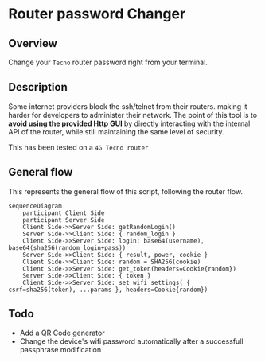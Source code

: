 # Router password Changer

## Overview

Change your `Tecno` router password right from your terminal.

## Description

Some internet providers block the ssh/telnet from their routers. making it harder for developers to administer their network. The point of this tool is to **avoid using the provided Http GUI** by directly interacting with the internal API of the router, while still maintaining the same level of security.

This has been tested on a `4G Tecno router`

## General flow

This represents the general flow of this script, following the router flow.

```mermaid
sequenceDiagram
    participant Client Side
    participant Server Side
    Client Side->>Server Side: getRandomLogin()
    Server Side->>Client Side: { random_login }
    Client Side->>Server Side: login: base64(username), base64(sha256(random_login+pass))
    Server Side->>Client Side: { result, power, cookie }
    Client Side->>Client Side: random = SHA256(cookie)
	Client Side->>Server Side: get_token(headers=Cookie{random})
	Server Side->>Client Side: { token }
	Client Side->>Server Side: set_wifi_settings( { csrf=sha256(token), ...params }, headers=Cookie{random})
```

## Todo 

- Add a QR Code generator
- Change the device's wifi password automatically after a successfull passphrase modification